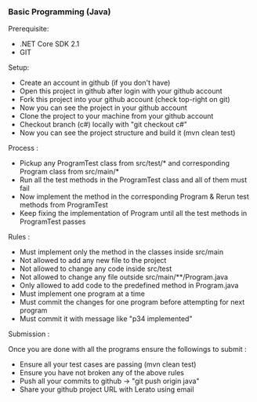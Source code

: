 ### Basic Programming (Java)

Prerequisite:
- .NET Core SDK 2.1
- GIT

Setup:
- Create an account in github (if you don't have)
- Open this project in github after login with your github account
- Fork this project into your github account (check top-right on git)
- Now you can see the project in your github account
- Clone the project to your machine from your github account
- Checkout branch (c#) locally with "git checkout c#"
- Now you can see the project structure and build it (mvn clean test)


Process :
- Pickup any ProgramTest class from src/test/* and corresponding Program class from src/main/*
- Run all the test methods in the ProgramTest class and all of them must fail
- Now implement the method in the corresponding Program & Rerun test methods from ProgramTest
- Keep fixing the implementation of Program until all the test methods in ProgramTest passes

Rules :
  - Must implement only the method in the classes inside src/main
  - Not allowed to add any new file to the project
  - Not allowed to change any code inside src/test
  - Not allowed to change any file outside src/main/**/Program.java
  - Only allowed to add code to the predefined method in Program.java
  - Must implement one program at a time
  - Must commit the changes for one program before attempting for next program
  - Must commit it with message like "p34 implemented"


Submission :

Once you are done with all the programs ensure the followings to submit :
  - Ensure all your test cases are passing (mvn clean test)
  - Ensure you have not broken any of the above rules
  - Push all your commits to github -> "git push origin java"
  - Share your github project URL with Lerato using email




